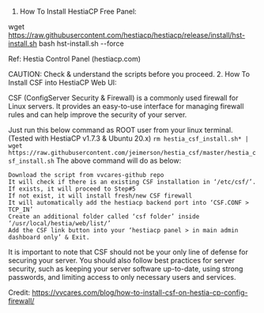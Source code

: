 1. How To Install HestiaCP Free Panel:

wget https://raw.githubusercontent.com/hestiacp/hestiacp/release/install/hst-install.sh
bash hst-install.sh --force

Ref: Hestia Control Panel (hestiacp.com)

CAUTION: Check & understand the scripts before you proceed.
2. How To Install CSF into HestiaCP Web UI:

CSF (ConfigServer Security & Firewall) is a commonly used firewall for Linux servers. It provides an easy-to-use interface for managing firewall rules and can help improve the security of your server.

Just run this below command as ROOT user from your linux terminal. (Tested with HestiaCP v1.7.3 & Ubuntu 20.x)
``
rm hestia_csf_install.sh* | wget https://raw.githubusercontent.com/jeimerson/hestia_csf/master/hestia_csf_install.sh
``
The above command will do as below:

    Download the script from vvcares-github repo
    It will check if there is an existing CSF installation in ‘/etc/csf/’.
    If exists, it will proceed to Step#5
    If not exist, it will install fresh/new CSF firewall
    It will automatically add the hestiacp backend port into ‘CSF.CONF > TCP_IN’
    Create an additional folder called ‘csf folder’ inside ‘/usr/local/hestia/web/list/’
    Add the CSF link button into your ‘hestiacp panel > in main admin dashboard only’ & Exit.

It is important to note that CSF should not be your only line of defense for securing your server. You should also follow best practices for server security, such as keeping your server software up-to-date, using strong passwords, and limiting access to only necessary users and services.

Credit: https://vvcares.com/blog/how-to-install-csf-on-hestia-cp-config-firewall/
